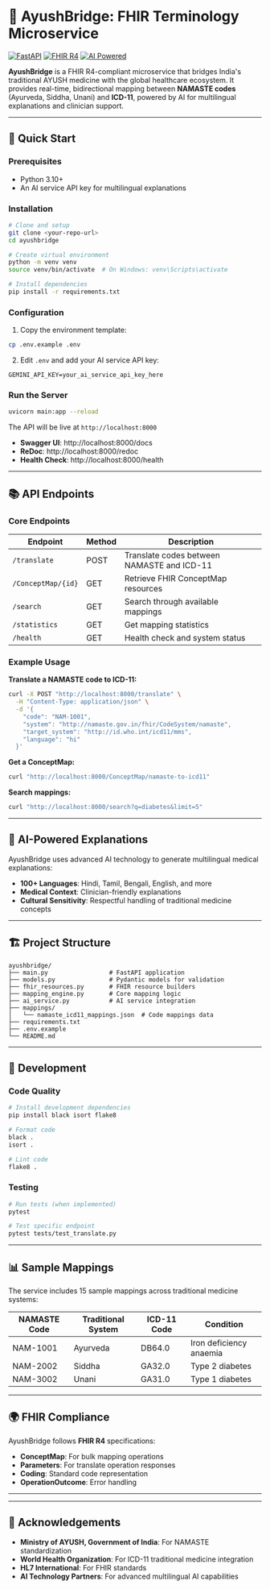 # 🌉 AyushBridge: FHIR Terminology Microservice

[![FastAPI](https://img.shields.io/badge/FastAPI-009688?style=for-the-badge&logo=fastapi)](https://fastapi.tiangolo.com/)
[![FHIR R4](https://img.shields.io/badge/FHIR_R4-004B87?style=for-the-badge&logo=hl7)](https://www.hl7.org/fhir/)
[![AI Powered](https://img.shields.io/badge/AI_Powered-4285F4?style=for-the-badge&logo=artificial-intelligence)](https://ai.google.dev/gemini-api)

**AyushBridge** is a FHIR R4-compliant microservice that bridges India's traditional AYUSH medicine with the global healthcare ecosystem. It provides real-time, bidirectional mapping between **NAMASTE codes** (Ayurveda, Siddha, Unani) and **ICD-11**, powered by AI for multilingual explanations and clinician support.

---

## 🚀 Quick Start

### Prerequisites

- Python 3.10+
- An AI service API key for multilingual explanations

### Installation

```bash
# Clone and setup
git clone <your-repo-url>
cd ayushbridge

# Create virtual environment
python -m venv venv
source venv/bin/activate  # On Windows: venv\Scripts\activate

# Install dependencies
pip install -r requirements.txt
```

### Configuration

1. Copy the environment template:
```bash
cp .env.example .env
```

2. Edit `.env` and add your AI service API key:
```env
GEMINI_API_KEY=your_ai_service_api_key_here
```

### Run the Server

```bash
uvicorn main:app --reload
```

The API will be live at `http://localhost:8000`

- **Swagger UI**: http://localhost:8000/docs
- **ReDoc**: http://localhost:8000/redoc
- **Health Check**: http://localhost:8000/health

---

## 📚 API Endpoints

### Core Endpoints

| Endpoint | Method | Description |
|----------|--------|-------------|
| `/translate` | POST | Translate codes between NAMASTE and ICD-11 |
| `/ConceptMap/{id}` | GET | Retrieve FHIR ConceptMap resources |
| `/search` | GET | Search through available mappings |
| `/statistics` | GET | Get mapping statistics |
| `/health` | GET | Health check and system status |

### Example Usage

**Translate a NAMASTE code to ICD-11:**
```bash
curl -X POST "http://localhost:8000/translate" \
  -H "Content-Type: application/json" \
  -d '{
    "code": "NAM-1001",
    "system": "http://namaste.gov.in/fhir/CodeSystem/namaste",
    "target_system": "http://id.who.int/icd11/mms",
    "language": "hi"
  }'
```

**Get a ConceptMap:**
```bash
curl "http://localhost:8000/ConceptMap/namaste-to-icd11"
```

**Search mappings:**
```bash
curl "http://localhost:8000/search?q=diabetes&limit=5"
```

---

## 🧠 AI-Powered Explanations

AyushBridge uses advanced AI technology to generate multilingual medical explanations:

- **100+ Languages**: Hindi, Tamil, Bengali, English, and more
- **Medical Context**: Clinician-friendly explanations
- **Cultural Sensitivity**: Respectful handling of traditional medicine concepts

---

## 🏗️ Project Structure

```
ayushbridge/
├── main.py                 # FastAPI application
├── models.py               # Pydantic models for validation
├── fhir_resources.py       # FHIR resource builders
├── mapping_engine.py       # Core mapping logic
├── ai_service.py           # AI service integration
├── mappings/
│   └── namaste_icd11_mappings.json  # Code mappings data
├── requirements.txt
├── .env.example
└── README.md
```

---

## 🔧 Development

### Code Quality
```bash
# Install development dependencies
pip install black isort flake8

# Format code
black .
isort .

# Lint code
flake8 .
```

### Testing
```bash
# Run tests (when implemented)
pytest

# Test specific endpoint
pytest tests/test_translate.py
```

---

## 📊 Sample Mappings

The service includes 15 sample mappings across traditional medicine systems:

| NAMASTE Code | Traditional System | ICD-11 Code | Condition |
|--------------|-------------------|-------------|-----------|
| NAM-1001 | Ayurveda | DB64.0 | Iron deficiency anaemia |
| NAM-2002 | Siddha | GA32.0 | Type 2 diabetes |
| NAM-3002 | Unani | GA31.0 | Type 1 diabetes |

---

## 🌍 FHIR Compliance

AyushBridge follows **FHIR R4** specifications:

- **ConceptMap**: For bulk mapping operations
- **Parameters**: For translate operation responses
- **Coding**: Standard code representation
- **OperationOutcome**: Error handling

---


---

## 🙏 Acknowledgements

- **Ministry of AYUSH, Government of India**: For NAMASTE standardization
- **World Health Organization**: For ICD-11 traditional medicine integration
- **HL7 International**: For FHIR standards
- **AI Technology Partners**: For advanced multilingual AI capabilities
